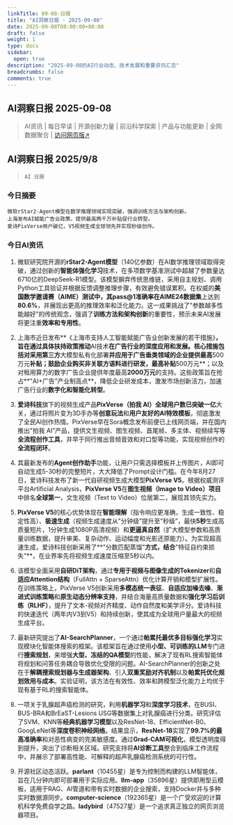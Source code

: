 ```yaml
---
linkTitle: 09-08-日报
title: "AI洞察日报 - 2025-09-08"
date: 2025-09-08T08:00:00+08:00
draft: false
weight: 1
type: docs
sidebar:
  open: true
description: "2025-09-08的AI行业动态、技术发展和重要资讯汇总"
breadcrumbs: false
comments: true
---
```


## AI洞察日报 2025-09-08

> AI资讯 | 每日早读 | 开源创新力量 | 前沿科学探索 | 产品与功能更新 | 全网数据聚合 | [访问网页版↗️](https://april8000.github.io/Hextra-AI-Insight-Daily/)

## AI洞察日报 2025/9/8

>  `AI 日报` 



### **今日摘要**

```
微软rStar2-Agent模型在数学推理领域实现突破，强调训练方法与架构创新。
上海发布AI赋能广告业政策，提供最高两千万补贴促行业转型。
爱诗PixVerse用户破亿，V5视频生成全球领先并实现秒级创作。
```



### **今日AI资讯**

1.  微软研究院开源的**rStar2-Agent模型**（140亿参数）在AI数学推理领域取得突破，通过创新的**智能体强化学习**技术，在多项数学基准测试中超越了参数量达6710亿的DeepSeek-R1模型。该模型摒弃传统思维链，采用自主规划、调用Python工具验证并根据反馈调整推理步骤，有效避免错误累积。在权威的**美国数学邀请赛（AIME）**测试中，其pass@1准确率在**AIME24数据集**上达到**80.6%**，并展现出更高的推理效率和泛化能力。这一成果挑战了"参数越多性能越好”的传统观念，强调了**训练方法和架构创新**的重要性，预示未来AI发展将更注重**效率和专用性**。

2.  上海市近日发布**《上海市支持人工智能赋能广告业创新发展的若干措施》**，旨在通过具体扶持政策推动**AI技术**在广告行业的深度应用和发展。核心措施包括对采用第三方**大模型私有化部署**并应用于广告垂类领域的企业提供最高**500万元**补贴；鼓励企业购买非关联方语料进行研发，最高补贴**500万元**；以及对租用算力的数字广告企业提供年度最高**2000万元**的支持。这些政策旨在抢占**"AI+广告”产业制高点**，降低企业研发成本，激发市场创新活力，加速广告行业的**数字化和智能化转型**。

3.  **爱诗科技**旗下的视频生成产品**PixVerse（拍我 AI）**全球用户数已突破**一亿**大关，通过将照片变为3D手办等**创意玩法**和**用户友好的AI特效模板**，彻底激发了全民AI创作热情。PixVerse早在Sora概念发布前便已上线网页端，并在国内推出"拍我 AI”产品，提供文生视频、图生视频、首尾帧、多主体、视频续写等**全流程创作工具**，并早于同行推出音频音效和对口型等功能，实现视频创作的**全流程闭环**。

4.  其最新发布的**Agent创作助手**功能，让用户只需选择模板并上传图片，AI即可自动生成5-30秒的完整短片，大大降低了Prompt设计门槛。在今年8月27日，爱诗科技发布了新一代自研视频生成大模型**PixVerse V5**。根据权威测评平台Artificial Analysis，**PixVerse V5**在**图生视频（Image to Video）项目**中排名**全球第一**，文生视频（Text to Video）位居第二，展现其领先实力。

5.  **PixVerse V5**的核心优势体现在**智能理解**（指令响应更准确，生成一致性、稳定性高）、**极速生成**（视频生成速度从"分钟级”提升至"秒级”，最快**5秒**生成高质量短片，1分钟生成1080P高清视频）和**更逼真自然**（扩大模型参数和高质量训练数据，提升审美、复杂动作、运动幅度和光影还原能力）。为实现超高速生成，爱诗科技创新采用了**"分数匹配蒸馏”**方式，结合**"特征自约束损失”**，在业界率先将视频生成速度压缩至5秒以内。

6.  该模型全面采用**自研DiT架构**，通过**专用于视频与图像生成的Tokenizer**和**自适应Attention结构**（FullAttn + SparseAttn）优化计算开销和模型扩展性。在训练策略上，PixVerse V5创新采用**多模态统一表征**、**自适应加噪去噪**、**渐进式训练策略**和**原生动态分辨率支持**，并结合海量高质量数据和**强化学习后训练（RLHF）**，提升了文本-视频对齐精度、动作自然度和美学评分。爱诗科技的快速迭代（两年内V3到V5）和持续创新，使其成为全球用户量最大的视频生成平台。

7.  最新研究提出了**AI-SearchPlanner**，一个通过**帕累托最优多目标强化学习**实现模块化智能体搜索的框架。该框架旨在通过使用**小型、可训练的LLM**专门进行**搜索规划**，来增强**大型、冻结的QA模型**的性能，解决了现有RL搜索智能体将规划和问答任务耦合导致优化受限的问题。AI-SearchPlanner的创新之处在于**解耦搜索规划器与生成器架构**、引入**双重奖励对齐机制**以及**帕累托优化规划效用与成本**。实验证明，该方法在有效性、效率和跨模型泛化能力上均优于现有基于RL的搜索智能体。

8.  一项关于乳腺超声癌检测的研究，利用**机器学习**和**深度学习技术**，在BUSI、BUS-BRA和BrEaST-Lesions USG等数据集上对乳腺癌进行分类。研究评估了SVM、KNN等**经典机器学习模型**以及ResNet-18、EfficientNet-B0、GoogLeNet等**深度卷积神经网络**。结果显示，**ResNet-18**实现了**99.7%的最高准确率**和对恶性病变的完美敏感度。通过**Grad-CAM可视化**，模型透明度得到提升，突出了诊断相关区域。研究支持将**AI诊断工具**整合到临床工作流程中，并展示了部署高性能、可解释的超声乳腺癌检测系统的可行性。

9.  开源社区动态活跃。**parlant**（10455星）是专为控制而构建的LLM智能体，旨在几分钟内即可部署用于实际应用。**llm-app**（35896星）提供即用型云模板，适用于RAG、AI管道和带有实时数据的企业搜索，支持Docker并与多种实时数据源同步。**computer-science**（192365星）是一个广受欢迎的计算机科学免费自学之路。**ladybird**（47527星）是一个追求真正独立的网页浏览器项目。
